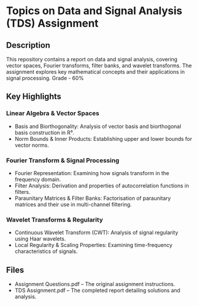 # Topics on Data and Signal Analysis (TDS) Assignment
## Description
This repository contains a report on data and signal analysis, covering vector spaces, Fourier transforms, filter banks, and wavelet transforms. The assignment explores key mathematical concepts and their applications in signal processing. Grade - 60%

## Key Highlights
### Linear Algebra & Vector Spaces
- Basis and Biorthogonality: Analysis of vector basis and biorthogonal basis construction in R³.
- Norm Bounds & Inner Products: Establishing upper and lower bounds for vector norms.
### Fourier Transform & Signal Processing
- Fourier Representation: Examining how signals transform in the frequency domain.
- Filter Analysis: Derivation and properties of autocorrelation functions in filters.
- Paraunitary Matrices & Filter Banks: Factorisation of paraunitary matrices and their use in multi-channel filtering.
### Wavelet Transforms & Regularity
- Continuous Wavelet Transform (CWT): Analysis of signal regularity using Haar wavelets.
- Local Regularity & Scaling Properties: Examining time-frequency characteristics of signals.

## Files
- Assignment Questions.pdf – The original assignment instructions.
- TDS Assignment.pdf – The completed report detailing solutions and analysis.
